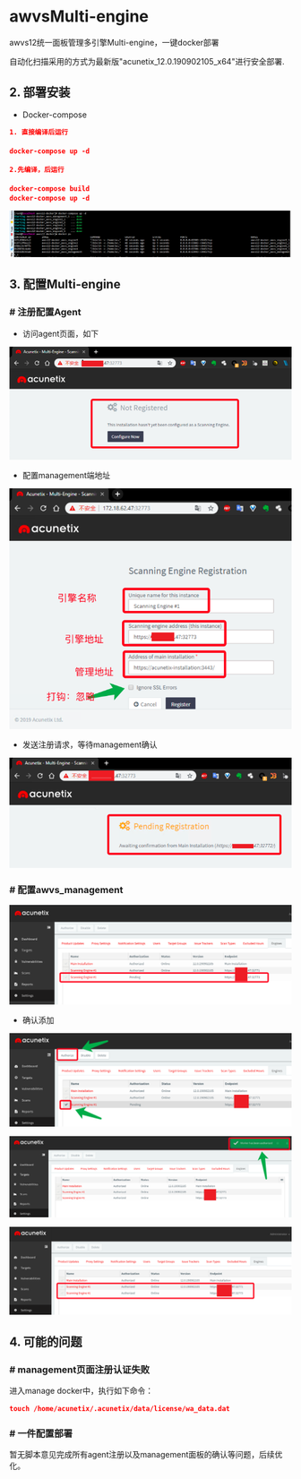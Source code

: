 # awvsMulti-engine

awvs12统一面板管理多引擎Multi-engine，一键docker部署

自动化扫描采用的方式为最新版"acunetix_12.0.190902105_x64"进行安全部署.

## 2. 部署安装

* Docker-compose

```json
1. 直接编译后运行

docker-compose up -d

2.先编译，后运行

docker-compose build
docker-compose up -d
```

![](Black-box/awvs-docker-pics/docker-compose部署成功.png)

## 3. 配置Multi-engine

### # 注册配置Agent

* 访问agent页面，如下

![](Black-box/awvs-docker-pics/访问agent注册页面.png)

* 配置management端地址

![](Black-box/awvs-docker-pics/填写agent注册信息.png)

* 发送注册请求，等待management确认

![](Black-box/awvs-docker-pics/agent等待确认结果.png)

### # 配置awvs_management

![](Black-box/awvs-docker-pics/管理添加引擎页面.png)

* 确认添加

![](Black-box/awvs-docker-pics/管理添加引擎页面authorize.png)

![](Black-box/awvs-docker-pics/添加引擎success.png)

![](Black-box/awvs-docker-pics/添加引擎.png)

## 4. 可能的问题

### # management页面注册认证失败

进入manage docker中，执行如下命令：

```json
touch /home/acunetix/.acunetix/data/license/wa_data.dat
```

### # 一件配置部署

暂无脚本意见完成所有agent注册以及management面板的确认等问题，后续优化。
